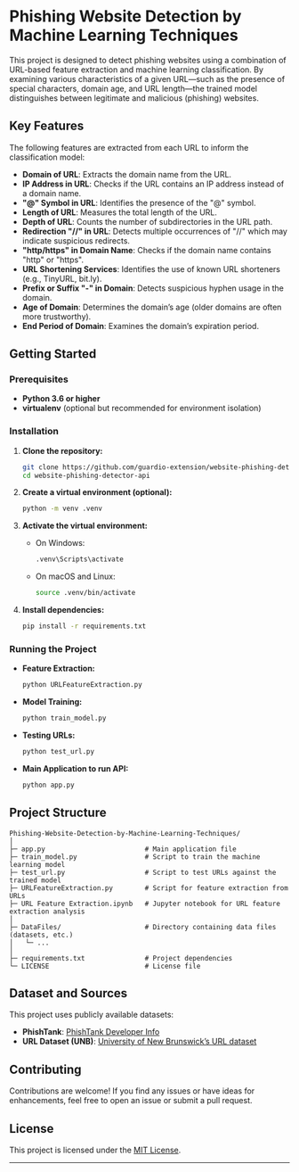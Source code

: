 # Phishing Website Detection by Machine Learning Techniques

This project is designed to detect phishing websites using a combination of URL-based feature extraction and machine learning classification. By examining various characteristics of a given URL—such as the presence of special characters, domain age, and URL length—the trained model distinguishes between legitimate and malicious (phishing) websites.

## Key Features

The following features are extracted from each URL to inform the classification model:

- **Domain of URL**: Extracts the domain name from the URL.
- **IP Address in URL**: Checks if the URL contains an IP address instead of a domain name.
- **"@" Symbol in URL**: Identifies the presence of the "@" symbol.
- **Length of URL**: Measures the total length of the URL.
- **Depth of URL**: Counts the number of subdirectories in the URL path.
- **Redirection "//" in URL**: Detects multiple occurrences of "//" which may indicate suspicious redirects.
- **"http/https" in Domain Name**: Checks if the domain name contains "http" or "https".
- **URL Shortening Services**: Identifies the use of known URL shorteners (e.g., TinyURL, bit.ly).
- **Prefix or Suffix "-" in Domain**: Detects suspicious hyphen usage in the domain.
- **Age of Domain**: Determines the domain’s age (older domains are often more trustworthy).
- **End Period of Domain**: Examines the domain’s expiration period.

## Getting Started

### Prerequisites

- **Python 3.6 or higher**
- **virtualenv** (optional but recommended for environment isolation)

### Installation

1. **Clone the repository:**
   ```sh
   git clone https://github.com/guardio-extension/website-phishing-detector-api.git
   cd website-phishing-detector-api
   ```

2. **Create a virtual environment (optional):**
   ```sh
   python -m venv .venv
   ```

3. **Activate the virtual environment:**
   - On Windows:
     ```sh
     .venv\Scripts\activate
     ```
   - On macOS and Linux:
     ```sh
     source .venv/bin/activate
     ```

4. **Install dependencies:**
   ```sh
   pip install -r requirements.txt
   ```

### Running the Project

- **Feature Extraction:**
  ```sh
  python URLFeatureExtraction.py
  ```
  
- **Model Training:**
  ```sh
  python train_model.py
  ```

- **Testing URLs:**
  ```sh
  python test_url.py
  ```

- **Main Application to run API:**
  ```sh
  python app.py
  ```

## Project Structure

```
Phishing-Website-Detection-by-Machine-Learning-Techniques/
│
├─ app.py                         # Main application file
├─ train_model.py                 # Script to train the machine learning model
├─ test_url.py                    # Script to test URLs against the trained model
├─ URLFeatureExtraction.py        # Script for feature extraction from URLs
├─ URL Feature Extraction.ipynb   # Jupyter notebook for URL feature extraction analysis
│
├─ DataFiles/                     # Directory containing data files (datasets, etc.)
│   └─ ...
│
├─ requirements.txt               # Project dependencies
└─ LICENSE                        # License file
```

## Dataset and Sources

This project uses publicly available datasets:

- **PhishTank**: [PhishTank Developer Info](https://www.phishtank.com/developer_info.php)
- **URL Dataset (UNB)**: [University of New Brunswick’s URL dataset](https://www.unb.ca/cic/datasets/url-2016.html)

## Contributing

Contributions are welcome! If you find any issues or have ideas for enhancements, feel free to open an issue or submit a pull request.

## License

This project is licensed under the [MIT License](LICENSE).

---
